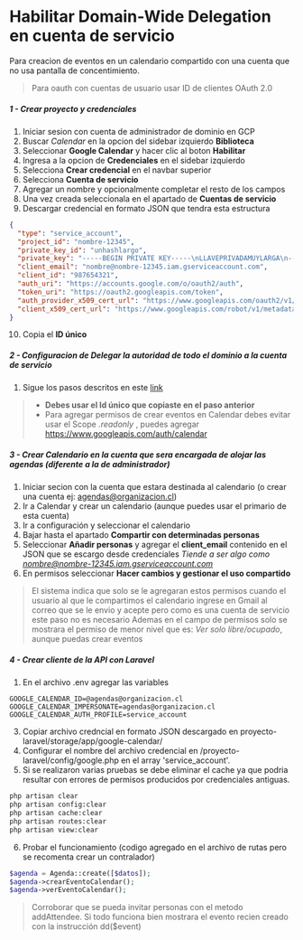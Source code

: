 # Habilitar Domain-Wide Delegation en cuenta de servicio

Para creacion de eventos en un calendario compartido con una cuenta que no usa pantalla de concentimiento.
> Para oauth con cuentas de usuario usar ID de clientes OAuth 2.0

##### 1 - Crear proyecto y credenciales
1. Iniciar sesion con cuenta de administrador de dominio en GCP
2. Buscar *Calendar* en la opcion del sidebar izquierdo __Biblioteca__
3. Seleccionar __Google Calendar__ y hacer clic al boton **__Habilitar__**
4. Ingresa a la opcion de __Credenciales__ en el sidebar izquierdo
5. Selecciona __Crear credencial__ en el navbar superior
6. Selecciona __Cuenta de servicio__
7. Agregar un nombre y opcionalmente completar el resto de los campos
8. Una vez creada seleccionala en el apartado de __Cuentas de servicio__
9. Descargar credencial en formato JSON que tendra esta estructura
```json
{
  "type": "service_account",
  "project_id": "nombre-12345",
  "private_key_id": "unhashlargo",
  "private_key": "-----BEGIN PRIVATE KEY-----\nLLAVEPRIVADAMUYLARGA\n-----END PRIVATE KEY-----\n",
  "client_email": "nombre@nombre-12345.iam.gserviceaccount.com",
  "client_id": "987654321",
  "auth_uri": "https://accounts.google.com/o/oauth2/auth",
  "token_uri": "https://oauth2.googleapis.com/token",
  "auth_provider_x509_cert_url": "https://www.googleapis.com/oauth2/v1/certs",
  "client_x509_cert_url": "https://www.googleapis.com/robot/v1/metadata/x509/nombre%40nombre-12345.iam.gserviceaccount.com"
}
```
10. Copia el __ID único__

##### 2 - Configuracion de Delegar la autoridad de todo el dominio a la cuenta de servicio

1. Sigue los pasos descritos en este [link](https://developers.google.com/identity/protocols/oauth2/service-account#delegatingauthority)
>- **Debes usar el Id único que copiaste en el paso anterior**
>- Para agregar permisos de crear eventos en Calendar debes evitar usar el Scope  _.readonly_ , puedes agregar https://www.googleapis.com/auth/calendar

##### 3 - Crear Calendario en la cuenta que sera encargada de alojar las agendas (diferente a la de administrador)

1. Iniciar secion con la cuenta que estara destinada al calendario (o crear una cuenta ej: agendas@organizacion.cl)
2. Ir a Calendar y crear un calendario (aunque puedes usar el primario de esta cuenta)
3. Ir a configuración y seleccionar el calendario
4. Bajar hasta el apartado __Compartir con determinadas personas__
5. Seleccionar __Añadir personas__ y agregar el __client_email__ contenido en el JSON que se escargo desde credenciales
*Tiende a ser algo como nombre@nombre-12345.iam.gserviceaccount.com*
6. En permisos seleccionar __Hacer cambios y gestionar el uso compartido__
> El sistema indica que solo se le agregaran estos permisos cuando el usuario al que le compartimos el calendario ingrese en Gmail al correo que se le envio y acepte pero como es una cuenta de servicio este paso no es necesario
> Ademas en el campo de permisos solo se mostrara el permiso de menor nivel que es: *Ver solo libre/ocupado*, aunque puedas crear eventos

##### 4 - Crear cliente de la API con Laravel

1. En el archivo .env agregar las variables
```
GOOGLE_CALENDAR_ID=@agendas@organizacion.cl
GOOGLE_CALENDAR_IMPERSONATE=agendas@organizacion.cl
GOOGLE_CALENDAR_AUTH_PROFILE=service_account
```
3. Copiar archivo credncial en formato JSON descargado en proyecto-laravel/storage/app/google-calendar/
4. Configurar el nombre del archivo credencial en /proyecto-laravel/config/google.php en el array 'service_account'.
5. Si se realizaron varias pruebas se debe eliminar el cache ya que podria resultar con errores de permisos producidos por credenciales antiguas.
```bash
php artisan clear
php artisan config:clear
php artisan cache:clear
php artisan routes:clear
php artisan view:clear
```
6. Probar el funcionamiento (codigo agregado en el archivo de rutas pero se recomenta crear un contralador)
```php
$agenda = Agenda::create([$datos]);
$agenda->crearEventoCalendar();
$agenda->verEventoCalendar();
```
> Corroborar que se pueda invitar personas con el metodo addAttendee. Si todo funciona bien mostrara el evento recien creado con la instrucción dd($event)

